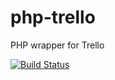 php-trello
==========

PHP wrapper for Trello

[![Build Status](http://juliet-rs01.vmdoh.com:8080/job/PHP-Trello-Test/badge/icon)](http://juliet-rs01.vmdoh.com:8080/job/PHP-Trello-Test/)